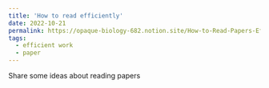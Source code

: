 ```yaml
---
title: 'How to read efficiently'
date: 2022-10-21
permalink: https://opaque-biology-682.notion.site/How-to-Read-Papers-Efficiently-bb140adff6804b9185df593dc7f3d428
tags:
  - efficient work
  - paper
---
```


Share some ideas about reading papers
